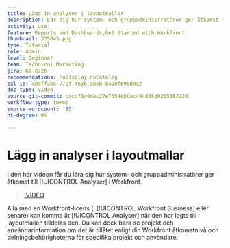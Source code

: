 ```yaml
---
title: Lägg in analyser i layoutmallar
description: Lär dig hur system- och gruppadministratörer ger åtkomst till Analytics.
activity: use
feature: Reports and Dashboards,Get Started with Workfront
thumbnail: 335045.png
type: Tutorial
role: Admin
level: Beginner
team: Technical Marketing
jira: KT-8726
recommendations: noDisplay,noCatalog
exl-id: 4bdff3ba-772f-4526-ab6b-8428f695d9a2
doc-type: video
source-git-commit: cacc76a0dec27e7554eb0ac494d65a9255367226
workflow-type: tm+mt
source-wordcount: '85'
ht-degree: 0%

---
```


# Lägg in analyser i layoutmallar

I den här videon får du lära dig hur system- och gruppadministratörer ger åtkomst till [!UICONTROL Analyser] i Workfront.


>[!VIDEO](https://video.tv.adobe.com/v/335045/?quality=12&learn=on)

Alla med en Workfront-licens (i [!UICONTROL Workfront Business] eller senare) kan komma åt [!UICONTROL Analyser] när den har lagts till i layoutmallen tilldelas den. Du kan dock bara se projekt och användarinformation om det är tillåtet enligt din Workfront åtkomstnivå och delningsbehörigheterna för specifika projekt och användare.
